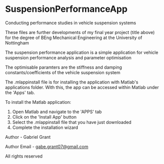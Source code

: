 # SuspensionPerformanceApp
Conducting performance studies in vehicle suspension systems

These files are further developments of my final year project (title above) for the degree of BEng Mechanical Engineering at the University of Nottingham

The suspension performance application is a simple application for vehicle suspension performance analysis and parameter optimisation

The optimisable paramters are the stiffness and damping constants/coefficients of the vehicle suspension system


The .mlappinstall file is for installing the application with Matlab's applications folder. With this, the app can be accessed within Matlab under the 'Apps' tab. 

To install the Matlab application:

1. Open Matlab and navigate to the 'APPS' tab 
2. Click on the 'Install App' button
3. Select the .mlappinstall file that you have just downloaded
4. Complete the installation wizard

Author - Gabriel Grant

Author Email - gabe.grant07@gmail.com


All rights reserved
